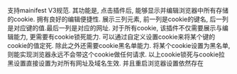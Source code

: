 支持mainifest V3规范. 其功能是, 点击插件后, 能够显示并编辑浏览器中所有存储的cookie. 拥有良好的编辑便捷性. 展示三列元素, 前一列是cookie的键名, 后一列是对应键的值.最后一列是对应的网址. 对于所有cookie, 该插件不仅需要展示与编辑能力, 更需要有cookie锁死能力. 可以通过自定义设置cookie来将某个键的cookie的值定死. 除此之外还需要cookie黑名单能力. 将某个cookie设置为黑名单, 则能实现浏览器永远不会带这个cookie做任何请求. 以上cookie锁死与cookie拉黑设置直接设置为对所有网址及域名生效. 并且重启浏览器设置依然存在